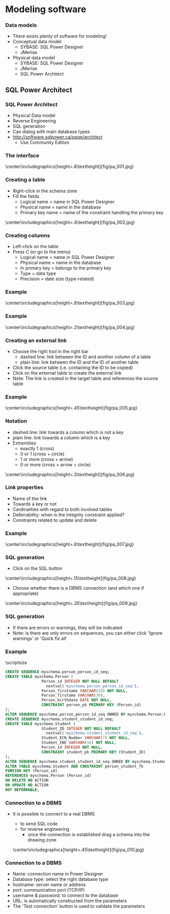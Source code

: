 
# Modeling software

### Data models

- There exists plenty of software for modeling!
- Conceptual data model
  - SYBASE: SQL Power Designer
  - JMerise
- Physical data model
  - SYBASE: SQL Power Designer
  - JMerise
  - SQL Power Architect

## SQL Power Architect

### SQL Power Architect

- Physical Data model
- Reverse Engineering
- SQL generation
- Can dialog with main database types
- http://software.sqlpower.ca/page/architect
  - Use Community Edition

### The interface

\center\includegraphics[height=.8\textheight]{fig/pa_001.jpg}

### Creating a table

- Right-click in the schema zone
- Fill the fields
  - Logical name = name in SQL Power Designer
  - Physical name = name in the database
  - Primary key name = name of the constraint handling the primary key

\center\includegraphics[height=.4\textheight]{fig/pa_002.jpg}

### Creating columns

- Left-click on the table
- Press C (or go to the menu)
  - Logical name = name in SQL Power Designer
  - Physical name = name in the database
  - In primary key = belongs to the primary key
  - Type = data type
  - Precision = date size (type-related)

### Example

\center\includegraphics[height=.8\textheight]{fig/pa_003.jpg}

### Example


\center\includegraphics[height=.2\textheight]{fig/pa_004.jpg}

### Creating an external link

- Choose the right tool in the right bar
  - dashed line: link between the ID and another column of a table
  - plain line: link between the ID and the ID of another table
- Click the source table (i.e. containing the ID to be copied)
- Click on the external table to create the external link
- Note: The link is created in the target table and references the source table

### Example

\center\includegraphics[height=.45\textheight]{fig/pa_005.jpg}

### Notation

- dashed line: link towards a column which is not a key
- plain line: link towards a column which is a key
- Extremities
  - exactly 1 (cross)
  - 0 or 1 (cross + circle)
  - 1 or more (cross + arrow)
  - 0 or more (cross + arrow + circle)

\center\includegraphics[height=.3\textheight]{fig/pa_006.jpg}


### Link properties

- Name of the link
- Towards a key or not
- Cardinalities with regard to both involved tables
- Deferrability: when is the integrity constraint applied?
- Constraints related to update and delete

### Example

\center\includegraphics[height=.8\textheight]{fig/pa_007.jpg}

### SQL generation

- Click on the SQL button

\center\includegraphics[height=.15\textheight]{fig/pa_008.jpg}

- Choose whether there is a DBMS connection (and which one if appropriate)

\center\includegraphics[height=.35\textheight]{fig/pa_009.jpg}

### SQL generation

- If there are errors or warnings, they will be indicated
- Note: is there are only errors on sequences, you can either click 'Ignore warnings' or 'Quick fix all'


### Example

\scriptsize

~~~sql
CREATE SEQUENCE myschema.person_person_id_seq;
CREATE TABLE myschema.Person (
                Person_id INTEGER NOT NULL DEFAULT
                  nextval('myschema.person_person_id_seq'),
                Person_firstname VARCHAR(30) NOT NULL,
                Person_firstame VARCHAR(30),
                Person_birthdate DATE NOT NULL,
                CONSTRAINT person_pk PRIMARY KEY (Person_id)
);
ALTER SEQUENCE myschema.person_person_id_seq OWNED BY myschema.Person.Person_id;
CREATE SEQUENCE myschema.student_student_id_seq;
CREATE TABLE myschema.Student (
                Student_ID INTEGER NOT NULL DEFAULT
                  nextval('myschema.student_student_id_seq'),
                Student_ECN_Number VARCHAR(7) NOT NULL,
                Student_INE VARCHAR(16) NOT NULL,
                Person_id INTEGER NOT NULL,
                CONSTRAINT student_pk PRIMARY KEY (Student_ID)
);
ALTER SEQUENCE myschema.student_student_id_seq OWNED BY myschema.Student.Student_ID;
ALTER TABLE myschema.Student ADD CONSTRAINT person_student_fk
FOREIGN KEY (Person_id)
REFERENCES myschema.Person (Person_id)
ON DELETE NO ACTION
ON UPDATE NO ACTION
NOT DEFERRABLE;
~~~

### Connection to a DBMS

- It is possible to connect to a real DBMS
  - to send SQL code
  - for reverse engineering
    - once the connection is established drag a schema into the drawing zone

  \center\includegraphics[height=.45\textheight]{fig/pa_010.jpg}


### Connection to a DBMS

- Name: connection name in Power Designer
- Database type: select the right database type
- hostname: server name or address
- port: communication port (TCP/IP)
- username & password: to connect to the database
- URL: is automatically constructed from the parameters
- The 'Test connection' button is used to validate the parameters

